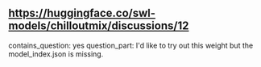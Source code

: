 ## https://huggingface.co/swl-models/chilloutmix/discussions/12

contains_question: yes
question_part: I'd like to try out this weight but the model_index.json is missing.